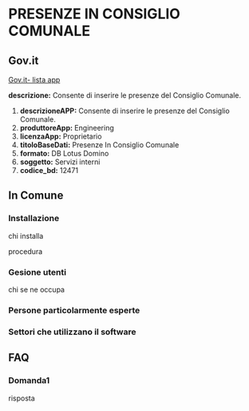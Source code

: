 # PRESENZE IN CONSIGLIO COMUNALE

## Gov.it

[Gov.it- lista app](http://basidati.agid.gov.it/catalogo/amm?code=c_a944)

**descrizione:** Consente di inserire le presenze del Consiglio Comunale.

1. **descrizioneAPP:** Consente di inserire le presenze del Consiglio Comunale.
2. **produttoreApp:** Engineering
3. **licenzaApp:** Proprietario
4. **titoloBaseDati:** Presenze In Consiglio Comunale
5. **formato:** DB Lotus Domino
6. **soggetto:** Servizi interni
7. **codice_bd:** 12471

## In Comune

### Installazione

chi installa

procedura

### Gesione utenti

chi se ne occupa

### Persone particolarmente esperte

### Settori che utilizzano il software

## FAQ

### Domanda1

risposta
